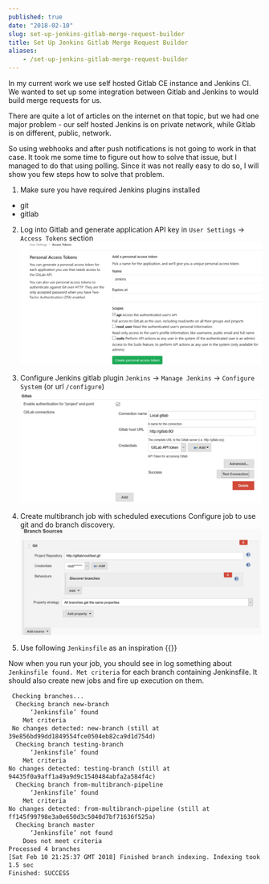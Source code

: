 ```yaml
---
published: true
date: "2018-02-10"
slug: set-up-jenkins-gitlab-merge-request-builder
title: Set Up Jenkins Gitlab Merge Request Builder
aliases:
    - /set-up-jenkins-gitlab-merge-request-builder
---
```


In my current work we use self hosted Gitlab CE instance and Jenkins CI. We wanted to set up some integration between Gitlab and Jenkins to would build merge requests for us.

There are quite a lot of articles on the internet on that topic, but we had one major problem - our self hosted Jenkins is on private network, while Gitlab is on different, public, network.

So using webhooks and after push notifications is not going to work in that case. It took me some time to figure out how to solve that issue, but I managed to do that using polling. Since it was not really easy to do so, I will show you few steps how to solve that problem.

1) Make sure you have required Jenkins plugins installed
- git
- gitlab

2) Log into Gitlab and generate application API key in `User Settings` -> `Access Tokens` section
![gitlab create access token](/images/gitlab-jenkins/gitlab-access-token.png)

3) Configure Jenkins gitlab plugin
`Jenkins` -> `Manage Jenkins` -> `Configure System` (or url `/configure`)
![Configure jenkins gitlab](/images/gitlab-jenkins/gitlab-config.png)

4) Create multibranch job with scheduled executions
Configure job to use git and do branch discovery.
![Jenkins git configuration](/images/gitlab-jenkins/jenkins-branch-sources.png)

5) Use following `Jenkinsfile` as an inspiration
{{<gist klinki b73b4e76be460eed381a535f4e03ca14>}}


Now when you run your job, you should see in log something about `Jenkinsfile found. Met criteria` for each branch containing Jenkinsfile. It should also create new jobs and fire up execution on them.

```
 Checking branches...
  Checking branch new-branch
      ‘Jenkinsfile’ found
    Met criteria
 No changes detected: new-branch (still at 39e856bd99dd1849554fce0504eb82ca9d1d754d)
  Checking branch testing-branch
      ‘Jenkinsfile’ found
    Met criteria
No changes detected: testing-branch (still at 94435f0a9aff1a49a9d9c1540484abfa2a584f4c)
  Checking branch from-multibranch-pipeline
      ‘Jenkinsfile’ found
    Met criteria
No changes detected: from-multibranch-pipeline (still at ff145f99798e3a0e650d3c5040d7bf71636f525a)
  Checking branch master
      ‘Jenkinsfile’ not found
    Does not meet criteria
Processed 4 branches
[Sat Feb 10 21:25:37 GMT 2018] Finished branch indexing. Indexing took 1.5 sec
Finished: SUCCESS
```
